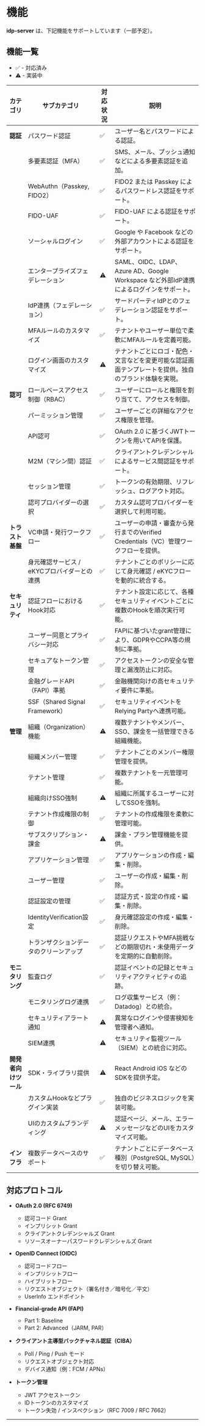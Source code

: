 # 機能

**idp-server** は、下記機能をサポートしています（一部予定）。

## 機能一覧

* ✅ - 対応済み
* ⚠️ - 実装中

| カテゴリ         | サブカテゴリ                       | 対応状況 | 説明                                                              |
|--------------|------------------------------|------|-----------------------------------------------------------------|
| **認証**       | パスワード認証                      | ✅    | ユーザー名とパスワードによる認証。                                               |
|              | 多要素認証（MFA）                   | ✅    | SMS、メール、プッシュ通知などによる多要素認証を追加。                                    |
|              | WebAuthn（Passkey, FIDO2）     | ✅    | FIDO2 または Passkey によるパスワードレス認証をサポート。                            |
|              | FIDO-UAF                     | ✅    | FIDO-UAF による認証をサポート。                                            |
|              | ソーシャルログイン                    | ✅    | Google や Facebook などの外部アカウントによる認証をサポート。                         |
|              | エンタープライズフェデレーション             | ⚠️   | SAML、OIDC、LDAP、Azure AD、Google Workspace など外部IdP連携によるログインをサポート。 |
|              | IdP連携（フェデレーション）              | ✅    | サードパーティIdPとのフェデレーション認証をサポート。                                    |
|              | MFAルールのカスタマイズ                | ✅    | テナントやユーザー単位で柔軟にMFAルールを定義可能。                                     |
|              | ログイン画面のカスタマイズ                | ⚠️   | テナントごとにロゴ・配色・文言などを変更可能な認証画面テンプレートを提供。独自のブランド体験を実現。              |
| **認可**       | ロールベースアクセス制御（RBAC）           | ✅    | ユーザーにロールと権限を割り当てて、アクセスを制御。                                      |
|              | パーミッション管理                    | ✅    | ユーザーごとの詳細なアクセス権限を管理。                                            |
|              | API認可                        | ✅    | OAuth 2.0 に基づくJWTトークンを用いてAPIを保護。                                |
|              | M2M（マシン間）認証                  | ✅    | クライアントクレデンシャルによるサービス間認証をサポート。                                   |
|              | セッション管理                      | ✅    | トークンの有効期限、リフレッシュ、ログアウト対応。                                       |
|              | 認可プロバイダーの選択                  | ✅    | カスタム認可プロバイダーを選択して利用可能。                                          |
| **トラスト基盤**   | VC申請・発行ワークフロー                | ✅    | ユーザーの申請・審査から発行までのVerified Credentials（VC）管理ワークフローを提供。           |
|              | 身元確認サービス / eKYCプロバイダーとの連携    | ✅    | テナントごとのポリシーに応じて身元確認 / eKYCフローを動的に統合する。                          |
| **セキュリティ**   | 認証フローにおけるHook対応              | ✅    | テナント設定に応じて、各種セキュリティイベントごとに複数のHookを順次実行可能。                       |
|              | ユーザー同意とプライバシー対応              | ✅    | FAPIに基づいたgrant管理により、GDPRやCCPA等の規制に準拠。                           |
|              | セキュアなトークン管理                  | ✅    | アクセストークンの安全な管理と漏洩防止に対応。                                         |
|              | 金融グレードAPI（FAPI）準拠            | ✅    | 金融機関向けの高セキュリティ要件に準拠。                                            |
|              | SSF（Shared Signal Framework） | ✅    | セキュリティイベントをRelying Partyへ連携可能。                                  |
| **管理**       | 組織（Organization）機能           | ⚠️   | 複数テナントやメンバー、SSO、課金を一括管理できる組織機能。                                 |
|              | 組織メンバー管理                     | ✅    | テナントごとのメンバー権限管理を提供。                                             |
|              | テナント管理                       | ✅    | 複数テナントを一元管理可能。                                                  |
|              | 組織向けSSO強制                    | ⚠️   | 組織に所属するユーザーに対してSSOを強制。                                          |
|              | テナント作成権限の制御                  | ✅    | テナントの作成権限を柔軟に管理可能。                                              |
|              | サブスクリプション・課金                 | ⚠️   | 課金・プラン管理機能を提供。                                                  |
|              | アプリケーション管理                   | ✅    | アプリケーションの作成・編集・削除。                                              |
|              | ユーザー管理                       | ✅    | ユーザーの作成・編集・削除。                                                  |
|              | 認証設定の管理                      | ✅    | 認証方式・設定の作成・編集・削除。                                               |
|              | IdentityVerification設定       | ✅    | 身元確認設定の作成・編集・削除。                                                |
|              | トランザクションデータのクリーンアップ          | ✅    | 認証リクエストやMFA挑戦などの期限切れ・未使用データを定期的に自動削除。                           |
| **モニタリング**   | 監査ログ                         | ✅    | 認証イベントの記録とセキュリティアクティビティの追跡。                                     |
|              | モニタリングログ連携                   | ✅    | ログ収集サービス（例：Datadog）との統合。                                        |
|              | セキュリティアラート通知                 | ⚠️   | 異常なログインや侵害検知を管理者へ通知。                                            |
|              | SIEM連携                       | ⚠️   | セキュリティ監視ツール（SIEM）との統合に対応。                                       |
| **開発者向けツール** | SDK・ライブラリ提供                  | ⚠️   | React Android iOS などのSDKを提供予定。                                  |
|              | カスタムHookなどプラグイン実装            | ✅    | 独自のビジネスロジックを実装可能。                                               |
|              | UIのカスタムブランディング               | ⚠️   | 認証ページ、メール、エラーメッセージなどのUIをカスタマイズ可能。                               |
| **インフラ**     | 複数データベースのサポート                | ✅    | テナントごとにデータベース種別（PostgreSQL, MySQL）を切り替え可能。                      |

## 対応プロトコル

- **OAuth 2.0 (RFC 6749)**
    - 認可コード Grant
    - インプリシット Grant
    - クライアントクレデンシャルズ Grant
    - リソースオーナーパスワードクレデンシャルズ Grant

- **OpenID Connect (OIDC)**
    - 認可コードフロー
    - インプリシットフロー
    - ハイブリットフロー
    - リクエストオブジェクト（署名付き／暗号化／平文）
    - UserInfo エンドポイント

- **Financial-grade API (FAPI)**
    - Part 1: Baseline
    - Part 2: Advanced（JARM, PAR）

- **クライアント主導型バックチャネル認証（CIBA）**
    - Poll / Ping / Push モード
    - リクエストオブジェクト対応
    - デバイス通知（例：FCM / APNs）

- **トークン管理**
    - JWT アクセストークン
    - IDトークンのカスタマイズ
    - トークン失効 / インスペクション（RFC 7009 / RFC 7662）

---
